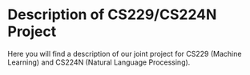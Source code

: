 # Description of CS229/CS224N Project

Here you will find a description of our joint project for CS229 
(Machine Learning) and CS224N (Natural Language Processing).
